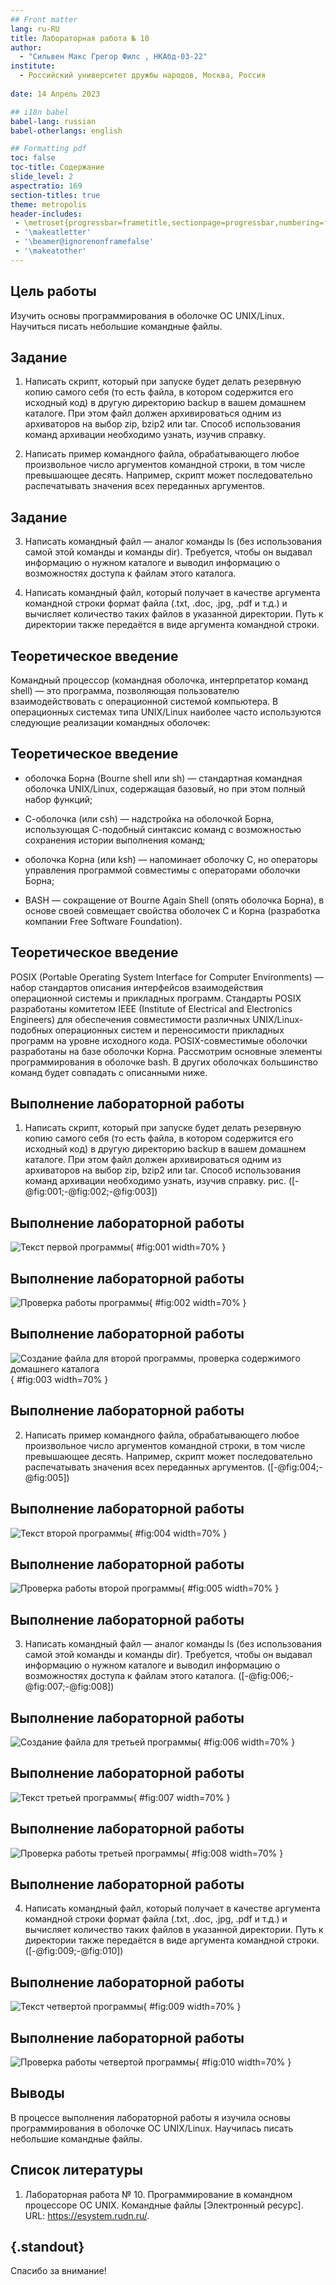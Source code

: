 ```yaml
---
## Front matter
lang: ru-RU
title: Лабораторная работа № 10
author:
  - "Сильвен Макс Грегор Филс , НКАбд-03-22"
institute:
  - Российский университет дружбы народов, Москва, Россия
  
date: 14 Апрель 2023

## i18n babel
babel-lang: russian
babel-otherlangs: english

## Formatting pdf
toc: false
toc-title: Содержание
slide_level: 2
aspectratio: 169
section-titles: true
theme: metropolis
header-includes:
 - \metroset{progressbar=frametitle,sectionpage=progressbar,numbering=fraction}
 - '\makeatletter'
 - '\beamer@ignorenonframefalse'
 - '\makeatother'
---
```



## Цель работы

Изучить основы программирования в оболочке ОС UNIX/Linux. Научиться писать небольшие командные файлы.

## Задание

1. Написать скрипт, который при запуске будет делать резервную копию самого себя (то
есть файла, в котором содержится его исходный код) в другую директорию backup
в вашем домашнем каталоге. При этом файл должен архивироваться одним из архиваторов на выбор zip, bzip2 или tar. Способ использования команд архивации
необходимо узнать, изучив справку.

2. Написать пример командного файла, обрабатывающего любое произвольное число
аргументов командной строки, в том числе превышающее десять. Например, скрипт
может последовательно распечатывать значения всех переданных аргументов.

## Задание

3. Написать командный файл — аналог команды ls (без использования самой этой команды и команды dir). Требуется, чтобы он выдавал информацию о нужном каталоге
и выводил информацию о возможностях доступа к файлам этого каталога.

4. Написать командный файл, который получает в качестве аргумента командной строки
формат файла (.txt, .doc, .jpg, .pdf и т.д.) и вычисляет количество таких файлов
в указанной директории. Путь к директории также передаётся в виде аргумента командной строки.

## Теоретическое введение

Командный процессор (командная оболочка, интерпретатор команд shell) — это программа, позволяющая пользователю взаимодействовать с операционной системой компьютера. В операционных системах типа UNIX/Linux наиболее часто используются следующие реализации командных оболочек:

## Теоретическое введение

- оболочка Борна (Bourne shell или sh) — стандартная командная оболочка UNIX/Linux,
содержащая базовый, но при этом полный набор функций;

- С-оболочка (или csh) — надстройка на оболочкой Борна, использующая С-подобный
синтаксис команд с возможностью сохранения истории выполнения команд;

- оболочка Корна (или ksh) — напоминает оболочку С, но операторы управления программой совместимы с операторами оболочки Борна;

- BASH — сокращение от Bourne Again Shell (опять оболочка Борна), в основе своей совмещает свойства оболочек С и Корна (разработка компании Free Software Foundation).

## Теоретическое введение

POSIX (Portable Operating System Interface for Computer Environments) — набор стандартов
описания интерфейсов взаимодействия операционной системы и прикладных программ.
Стандарты POSIX разработаны комитетом IEEE (Institute of Electrical and Electronics
Engineers) для обеспечения совместимости различных UNIX/Linux-подобных операционных систем и переносимости прикладных программ на уровне исходного кода.
POSIX-совместимые оболочки разработаны на базе оболочки Корна.
Рассмотрим основные элементы программирования в оболочке bash. В других оболочках большинство команд будет совпадать с описанными ниже. 

## Выполнение лабораторной работы

1. Написать скрипт, который при запуске будет делать резервную копию самого себя (то
есть файла, в котором содержится его исходный код) в другую директорию backup
в вашем домашнем каталоге. При этом файл должен архивироваться одним из архиваторов на выбор zip, bzip2 или tar. Способ использования команд архивации
необходимо узнать, изучив справку. рис. ([-@fig:001;-@fig:002;-@fig:003])

## Выполнение лабораторной работы

![Текст первой программы](image/1.png){ #fig:001 width=70% }

## Выполнение лабораторной работы

![Проверка работы программы](image/2.png){ #fig:002 width=70% }

## Выполнение лабораторной работы

![Создание файла для второй программы, проверка содержимого домашнего каталога](image/3.png){ #fig:003 width=70% }

## Выполнение лабораторной работы

2. Написать пример командного файла, обрабатывающего любое произвольное число
аргументов командной строки, в том числе превышающее десять. Например, скрипт
может последовательно распечатывать значения всех переданных аргументов. ([-@fig:004;-@fig:005])

## Выполнение лабораторной работы

![Текст второй программы](image/4.png){ #fig:004 width=70% }

## Выполнение лабораторной работы

![Проверка работы второй программы](image/5.png){ #fig:005 width=70% }

## Выполнение лабораторной работы

3. Написать командный файл — аналог команды ls (без использования самой этой команды и команды dir). Требуется, чтобы он выдавал информацию о нужном каталоге
и выводил информацию о возможностях доступа к файлам этого каталога. ([-@fig:006;-@fig:007;-@fig:008])

## Выполнение лабораторной работы

![Создание файла для третьей программы](image/6.png){ #fig:006 width=70% }

## Выполнение лабораторной работы

![Текст третьей программы](image/7.png){ #fig:007 width=70% }

## Выполнение лабораторной работы

![Проверка работы третьей программы](image/8.png){ #fig:008 width=70% }

## Выполнение лабораторной работы

4. Написать командный файл, который получает в качестве аргумента командной строки
формат файла (.txt, .doc, .jpg, .pdf и т.д.) и вычисляет количество таких файлов
в указанной директории. Путь к директории также передаётся в виде аргумента командной строки. ([-@fig:009;-@fig:010])

## Выполнение лабораторной работы

![Текст четвертой программы](image/9.png){ #fig:009 width=70% }

## Выполнение лабораторной работы

![Проверка работы четвертой программы](image/10.png){ #fig:010 width=70% }

## Выводы

В процессе выполнения лабораторной работы я изучила основы программирования в оболочке ОС UNIX/Linux. Научилась писать небольшие командные файлы.

## Список литературы

1. Лабораторная работа № 10. Программирование в командном процессоре ОС UNIX. Командные файлы [Электронный ресурс]. URL: https://esystem.rudn.ru/.


## {.standout}

Спасибо за внимание!


